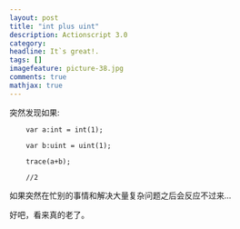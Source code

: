 ```yaml
---
layout: post
title: "int plus uint"
description: Actionscript 3.0
category: 
headline: It`s great!.
tags: []
imagefeature: picture-38.jpg
comments: true
mathjax: true
---
```


突然发现如果:

```
    var a:int = int(1);

    var b:uint = uint(1);

    trace(a+b);

    //2
```

如果突然在忙别的事情和解决大量复杂问题之后会反应不过来...

好吧，看来真的老了。


